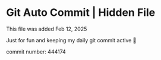 # Git Auto Commit | Hidden File

This file was added Feb 12, 2025

Just for fun and keeping my daily git commit active 🤪

commit number: 444174
